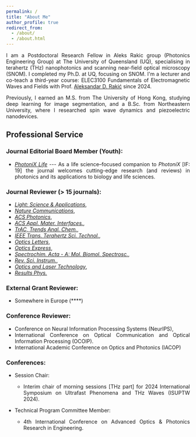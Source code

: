 ```yaml
---
permalink: /
title: "About Me"
author_profile: true
redirect_from: 
  - /about/
  - /about.html
---
```


<style>body {text-align: justify}</style>
<!-- <br/><img src='/images/About Me.png'> -->

I am a Postdoctoral Research Fellow in Aleks Rakic group (Photonics Engineering Group) at The University of Queensland (UQ), specialising in terahertz (THz) nanophotonics and scanning near-field optical microscopy (SNOM). I completed my Ph.D. at UQ, focusing on SNOM. I'm a lecturer and co-teach a third-year course: ELEC3100 Fundamentals of Electromagnetic Waves and Fields with Prof. [Aleksandar D. Rakić](https://about.uq.edu.au/experts/473) since 2024.

Previously, I earned an M.S. from The University of Hong Kong, studying deep learning for image segmentation, and a B.Sc. from Northeastern University, where I researched spin wave dynamics and piezoelectric nanodevices.

<!-- I am holding a position of Postdoctoral Research Fellow at School of Electrical Engineering and Computer Science, The University of Queensland (Brisbane, Australia). My research interests include scanning near-field optical microscopy (SNOM), terahertz (THz), and nanophotonics.

I get my PhD in Dec., 2022 from the University of Queensland (Brisbane, Australia) specifically for **THz SNOM inverse problems** to extract complex permittivity and interpret unexpected observations from unknown nanostructures, e.g., compound semiconductor nanodevices.

Before that, I obtained my Master of Science in Engineering (MSE) in Electrical Engineering from the University of Hong Kong (Dec.,2018). My thesis is about **deep learning image segmentation** assissted by generative adversarial network.

I received my B.Sc. (Applied Physics) from Northeastern University (June, 2017) with a thesis topic in studying **spin wave dynamics** in magnetic materials via **Landau-Lifshitz-Gilbert equations**. During my 2nd to 3rd year, I stay in nanodevice lab out of my lecture times to work on **piezoelectric nanodevices based on ZnO nanoarrays** with applications in gas sensing and waste water treatment. -->

<!-- Education
------
**Ph.D.** in Electrical Engineering, The University of Queensland, Brisbane, Australia [07/2018 - 12/2022]
- Supervisor: Aleksandar D. Rakić [UQ Profile](https://about.uq.edu.au/experts/473)
- Thesis: Light-matter interactions at the nanoscale: a case for terahertz near-field spectroscopy in semiconductor nanodevices

**M.Sc.(Eng)** in Electrical and Electronic Engineering, The University of Hong Kong, Hong Kong SAR [09/2017 - 12/2018]
- Supervisor: Yik-Chung WU [Google Scholar](https://scholar.google.com/citations?user=pEpkokUAAAAJ&hl=en)
- Thesis: Deep learning in medical image segmentation - prostate cancer localisation

**B.Sc.** in Applied Physics, Northeastern University, Shenyang, China [09/2013 - 06/2017]
- Thesis Supervisor: An DU
- Thesis: Spin wave dynamics in ribbon-shape magnetic materials
- Undergraduate Research Supervisor: Xinyu XUE [ResearchGate](https://www.researchgate.net/profile/Xinyu-Xue-2) -->

Professional Service
------
### Journal Editorial Board Member (Youth): 
- [*PhotoniX Life*](https://www.sciengine.com/PXLIFE/home) --- As a life science–focused companion to *PhotoniX* [IF: 19] the journal welcomes cutting-edge research (and reviews) in photonics and its applications to biology and life sciences.

### Journal Reviewer (> 15 journals): 
- [*Light: Science & Applications*](https://www.nature.com/lsa/editorial-board),
- [*Nature Communications*](https://www.nature.com/ncomms/), 
- [*ACS Photonics*](https://pubs.acs.org/journal/apchd5), 
- [*ACS Appl. Mater. Interfaces.*](https://pubs.acs.org/journal/aamick), 
- [*TrAC, Trends Anal. Chem.*](https://www.sciencedirect.com/journal/trac-trends-in-analytical-chemistry),
- [*IEEE Trans. Terahertz Sci. Technol.*](https://ieeexplore.ieee.org/xpl/RecentIssue.jsp?punumber=5503871), 
- [*Optics Letters*](https://opg.optica.org/ol/home.cfm), 
- [*Optics Express*](https://opg.optica.org/oe/home.cfm), 
- [*Spectrochim. Acta - A: Mol. Biomol. Spectrosc.*](https://www.sciencedirect.com/journal/spectrochimica-acta-part-a-molecular-and-biomolecular-spectroscopy), 
- [*Rev. Sci. Instrum.*](https://pubs.aip.org/aip/rsi),
- [*Optics and Laser Technology*](https://www.sciencedirect.com/journal/optics-and-laser-technology),
- [*Results Phys.*](https://www.sciencedirect.com/journal/results-in-physics)

### External Grant Reviewer:
- Somewhere in Europe (****)

### Conference Reviewer: 
- Conference on Neural Information Processing Systems (NeurIPS),
- International Conference on Optical Communication and Optical Information Processing (OCOIP).
- International Academic Conference on Optics and Photonics (IACOP)

### Conferences: 
- Session Chair:
  -  Interim chair of morning sessions [THz part] for 2024 International Symposium on Ultrafast Phenomena and THz Waves (ISUPTW 2024).

- Technical Program Committee Member:
  - 4th International Conference on Advanced Optics & Photonics Research in Engineering.